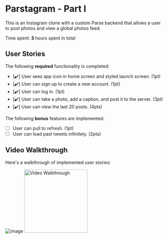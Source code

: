 # Parstagram - Part I

This is an Instagram clone with a custom Parse backend that allows a user to post photos and view a global photos feed.

Time spent: **3** hours spent in total

## User Stories

The following **required** functionality is completed:

- [✔️] User sees app icon in home screen and styled launch screen. (1pt)
- [✔️] User can sign up to create a new account. (1pt)
- [✔️] User can log in. (1pt)
- [✔️] User can take a photo, add a caption, and post it to the server. (3pt)
- [✔️] User can view the last 20 posts. (4pts)

The following **bonus** features are implemented:

- [ ] User can pull to refresh. (1pt)
- [ ] User can load past tweets infinitely. (2pts)

## Video Walkthrough

Here's a walkthrough of implemented user stories:

![image](https://i.imgur.com/3fVcQUX.gif)
<img src='https://i.imgur.com/bsNcV1R.gif' title='Video Walkthrough' width="200px" alt='Video Walkthrough' />
